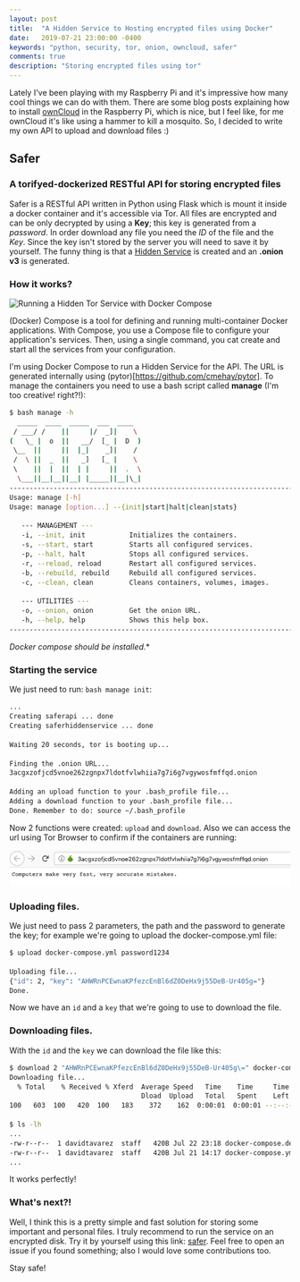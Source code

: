 ```yaml
---
layout: post
title:  "A Hidden Service to Hosting encrypted files using Docker"
date:   2019-07-21 23:00:00 -0400
keywords: "python, security, tor, onion, owncloud, safer"
comments: true
description: "Storing encrypted files using tor"
---
```


Lately I've been playing with my Raspberry Pi and it's impressive how many cool things we can do with them. There are some blog posts explaining how to install [ownCloud](https://owncloud.org/) in the Raspberry Pi, which is nice, but I feel like, for me ownCloud it's like using a hammer to kill a mosquito. So, I decided to write my own API to upload and download files :)

## Safer
### A torifyed-dockerized RESTful API for storing encrypted files

Safer is a RESTful API written in Python using Flask which is mount it inside a docker container and it's accessible via Tor. All files are encrypted and can be only decrypted by using a **Key**; this key is generated from a *password*. In order download any file you need the *ID* of the file and the *Key*. Since the key isn't stored by the server you will need to save it by yourself. The funny thing is that a [Hidden Service](https://2019.www.torproject.org/docs/onion-services) is created and an **.onion v3** is generated.

### How it works?

![Running a Hidden Tor Service with Docker Compose](https://i.imgur.com/POdnQSA.png)

(Docker) Compose is a tool for defining and running multi-container Docker applications. With Compose, you use a Compose file to configure your application's services. Then, using a single command, you cat create and start all the services from your configuration.

I'm using Docker Compose to run a Hidden Service for the API. The URL is generated internally using (pytor)[https://github.com/cmehay/pytor]. To manage the containers you need to use a bash script called **manage** (I'm too creative! right?!):

```bash
$ bash manage -h
  _____  ____  _____  ___  ____
 / ___/ /    ||     |/  _]|    \
(   \_ |  o  ||   __/  [_ |  D  )
 \__  ||     ||  |_|    _]|    /
 /  \ ||  _  ||   _]   [_ |    \
 \    ||  |  ||  | |     ||  .  \
  \___||__|__||__| |_____||__|\_|
------------------------------------------------------------------------
Usage: manage [-h]
Usage: manage [option...] --{init|start|halt|clean|stats}

   --- MANAGEMENT ---
   -i, --init, init           Initializes the containers.
   -s, --start, start         Starts all configured services.
   -p, --halt, halt           Stops all configured services.
   -r, --reload, reload       Restart all configured services.
   -b, --rebuild, rebuild     Rebuild all configured services.
   -c, --clean, clean         Cleans containers, volumes, images.

   --- UTILITIES ---
   -o, --onion, onion         Get the onion URL.
   -h, --help, help           Shows this help box.
------------------------------------------------------------------------
```

*Docker compose should be installed.**

### Starting the service

We just need to run: `bash manage init`:

```bash
...
Creating saferapi ... done
Creating saferhiddenservice ... done

Waiting 20 seconds, tor is booting up...

Finding the .onion URL...
3acgxzofjcd5vnoe262zgnpx7ldotfvlwhiia7g7i6g7vgywosfmffqd.onion

Adding an upload function to your .bash_profile file...
Adding a download function to your .bash_profile file...
Done. Remember to do: source ~/.bash_profile
```

Now 2 functions were created: `upload` and `download`. Also we can access the url using Tor Browser to confirm if the containers are running:

![index](https://raw.githubusercontent.com/davidtavarez/davidtavarez.github.io/master/_images/posts/safer_onion.png)

### Uploading files.

We just need to pass 2 parameters, the path and the password to generate the key; for example we're going to upload the docker-compose.yml file:

```bash
$ upload docker-compose.yml password1234

Uploading file...
{"id": 2, "key": "AHWRnPCEwnaKPfezcEnBl6dZ0DeHx9j55DeB-Ur405g="}
Done.
```

Now we have an `id` and a `key` that we're going to use to download the file.

### Downloading files.

With the `id` and the `key` we can download the file like this:

```bash
$ download 2 "AHWRnPCEwnaKPfezcEnBl6dZ0DeHx9j55DeB-Ur405g\=" docker-compose.decrypted.yml
Downloading file...
  % Total    % Received % Xferd  Average Speed   Time    Time     Time  Current
                                 Dload  Upload   Total   Spent    Left  Speed
100   603  100   420  100   183    372    162  0:00:01  0:00:01 --:--:--   373

$ ls -lh
...
-rw-r--r--  1 davidtavarez  staff   420B Jul 22 23:18 docker-compose.decrypted.yml
-rw-r--r--  1 davidtavarez  staff   420B Jul 21 14:17 docker-compose.yml
...
```

It works perfectly!

### What's next?!

Well, I think this is a pretty simple and fast solution for storing some important and personal files. I truly recommend to run the service on an encrypted disk. Try it by yourself using this link: [safer](https://davidtavarez.github.io/safer/). Feel free to open an issue if you found something; also I would love some contributions too.

Stay safe!

